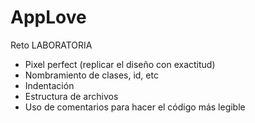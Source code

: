 # AppLove
Reto LABORATORIA
- Pixel perfect (replicar el diseño con exactitud)
- Nombramiento de clases, id, etc
- Indentación
- Estructura de archivos
- Uso de comentarios para hacer el código más legible

